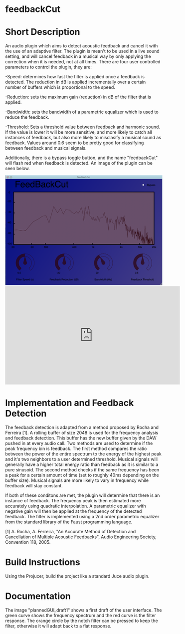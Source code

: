 # feedbackCut

# Short Description
An audio plugin which aims to detect acoustic feedback and cancel it with the use of an adaptive filter. The plugin is mean't to be used in a live sound setting, and will cancel feedback in a musical way by only applying the correction when it is needed, not at all times. There are four user controlled parameters to control the plugin, they are: 

-Speed: determines how fast the filter is applied once a feedback is detected. The reduction in dB is applied incrementally over a certain number of buffers which is proportional to the speed.

-Reduction: sets the maximum gain (reduction) in dB of the filter that is applied.

-Bandwidth: sets the bandwidth of a parametric equalizer which is used to reduce the feedback.

-Threshold: Sets a threshold value between feedback and harmonic sound. If the value is lower it will be more sensitive, and more likely to catch all instances of feedback, but also more likely to misclasify a musical sound as feedback. Values around 0.6 seem to be pretty good for classifying between feedback and musical signals. 

Additionally, there is a bypass toggle button, and the name "feedbackCut" will flash red when feedback is detected. An image of the plugin can be seen below.


<img src="plugin.png" alt="Normal View Mode" style="max-width:100%;">
</img>

<iframe width="560" height="315" src="https://www.youtube.com/embed/yL6cbauyMOg" frameborder="0" allowfullscreen></iframe>

# Implementation and Feedback Detection
The feedback detection is adapted from a method proposed by Rocha and Ferreira [1]. A rolling buffer of size 2048 is used for the frequency analysis and feedback detection. This buffer has the new buffer given by the DAW pushed in at every audio call. Two methods are used to determine if the peak frequency bin is feedback. The first method compares the ratio between the power of the entire spectrum to the energy of the highest peak and it's two neighbors to a user determined threshold. Musical signals will generally have a higher total energy ratio than feedback as it is similar to a pure sinusoid. The second method checks if the same frequency has been a peak for a certain amount of time (set to roughly 40ms depending on the buffer size). Musical signals are more likely to vary in frequency while feedback will stay constant. 

If both of these conditons are met, the plugin will determine that there is an instance of feedback. The frequency peak is then estimated more accurately using quadratic interpolation. A parametric equalizer with negative gain will then be applied at the frequency of the detected feedback. The filter is implemented using a 2nd order parametric equalizer from the standard library of the Faust programming language.

[1] A. Rocha, A. Ferreira, "An Accurate Method of Detection and Cancellation of Multiple Acoustic Feedbacks", Audio Engineering Society, Convention 118, 2005.

# Build Instructions 
Using the Projucer, build the project like a standard Juce audio plugin.

# Documentation
The image "plannedGUI_draft1" shows a first draft of the user interface. The green curve shows the frequency spectrum and the red curve is the filter response. The orange circle by the notch filter can be pressed to keep the filter, otherwise it will adapt back to a flat response.
